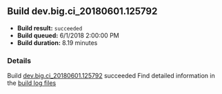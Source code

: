 ## Build dev.big.ci_20180601.125792
- **Build result:** `succeeded`
- **Build queued:** 6/1/2018 2:00:00 PM
- **Build duration:** 8.19 minutes
### Details
Build [dev.big.ci_20180601.125792](https://winappstudio.visualstudio.com/web/build.aspx?pcguid=a4ef43be-68ce-4195-a619-079b4d9834c2&builduri=vstfs%3a%2f%2f%2fBuild%2fBuild%2f25792) succeeded
Find detailed information in the [build log files](https://uwpctdiags.blob.core.windows.net/buildlogs/dev.big.ci_20180601.125792_logs.zip)
